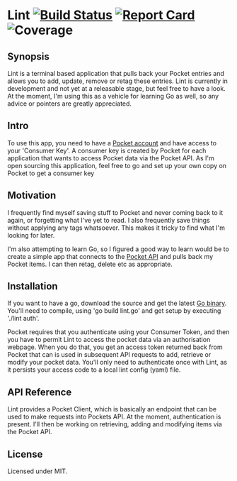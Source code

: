 # Lint [![Build Status](https://travis-ci.org/daveym/lint.svg?branch=master)](https://travis-ci.org/daveym/lint) <a href="http://goreportcard.com/report/daveym/lint"><img src="https://camo.githubusercontent.com/897657567000bd843315798076b1b9f097bc5bb4/687474703a2f2f676f7265706f7274636172642e636f6d2f62616467652f626f627a697563686b6f76736b692f637565" alt="Report Card" data-canonical-src="http://goreportcard.com/badge/daveym/lint" style="max-width:100%;"></a> <img src="https://camo.githubusercontent.com/c6c2eed279afbeb88d0431339637cf0cfd7af09c/68747470733a2f2f676f636f7665722e696f2f5f62616467652f6769746875622e636f6d2f626f627a697563686b6f76736b692f6375653f31" alt="Coverage" data-canonical-src="https://gocover.io/_badge/github.com/daveym/lint?1" style="max-width:100%;">

## Synopsis

Lint is a terminal based application that pulls back your Pocket entries and allows you to add, update, remove or retag these entries. Lint is currently in development and not yet at a releasable stage, but feel free to have a look. At the moment, I'm using this as a vehicle for learning Go as well, so any advice or pointers are greatly appreciated.

## Intro

To use this app, you need to have a [Pocket account](https://getpocket.com) and have access to your 'Consumer Key'. A consumer key is created by Pocket for each application that wants to access Pocket data via the Pocket API. As I'm open sourcing this application, feel free to go and set up your own copy on Pocket to get a consumer key

## Motivation

I frequently find myself saving stuff to Pocket and never coming back to it again, or forgetting what I've yet to read. I also frequently save things without applying any tags whatsoever. This makes it tricky to find what I'm looking for later. 

I'm also attempting to learn Go, so I figured a good way to learn would be to create a simple app that connects to the [Pocket API](https://getpocket.com/developer/docs/overview) and pulls back my Pocket items. I can then retag, delete etc as appropriate.

## Installation

If you want to have a go, download the source and get the latest [Go binary](https://golang.org/dl/). You'll need to compile, using 'go build lint.go' and get setup by executing './lint auth'.

Pocket requires that you authenticate using your Consumer Token, and then you have to permit Lint to access the pocket data via an authorisation webpage. When you do that, you get an access token returned back from Pocket that can is used in subsequent API requests to add, retrieve or modify your pocket data. You'll only need to authenticate once with Lint, as it persists your access code to a local lint config (yaml) file.

## API Reference

Lint provides a Pocket Client, which is basically an endpoint that can be used to make requests into Pockets API. At the moment, authentication is present. I'll then be working on retrieving, adding and modifying items via the Pocket API.

## License

Licensed under MIT.

